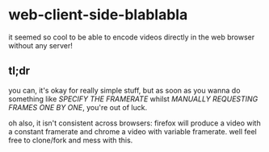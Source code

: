 # web-client-side-blablabla

it seemed so cool to be able to encode videos directly in the web browser
without any server!

## tl;dr

you can, it's okay for really simple stuff, but as soon as you wanna do
something like _SPECIFY THE FRAMERATE_ whilst _MANUALLY REQUESTING FRAMES ONE BY
ONE_, you're out of luck.

oh also, it isn't consistent across browsers: firefox will produce a video with
a constant framerate and chrome a video with variable framerate. well feel free
to clone/fork and mess with this.
